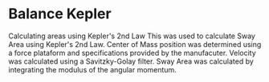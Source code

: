 # Balance Kepler
Calculating areas using Kepler's 2nd Law
This was used to calculate Sway Area using Kepler's 2nd Law. Center of Mass position was determined using a force plataform and specifications provided by the manufacuter. Velocity was calculated using a Savitzky-Golay filter. Sway Area was calculated by integrating the modulus of the angular momentum.
